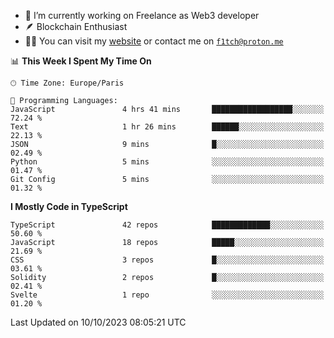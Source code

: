 - 🔭 I’m currently working on Freelance as Web3 developer
- 🪶 Blockchain Enthusiast
- 👨‍💻 You can visit my [website](https://f1tch.xyz) or contact me on [`f1tch@proton.me`](mailto:f1tch@proton.me)

<!--START_SECTION:waka-->
📊 **This Week I Spent My Time On** 

```text
🕑︎ Time Zone: Europe/Paris

💬 Programming Languages: 
JavaScript               4 hrs 41 mins       ██████████████████░░░░░░░   72.24 % 
Text                     1 hr 26 mins        ██████░░░░░░░░░░░░░░░░░░░   22.13 % 
JSON                     9 mins              █░░░░░░░░░░░░░░░░░░░░░░░░   02.49 % 
Python                   5 mins              ░░░░░░░░░░░░░░░░░░░░░░░░░   01.47 % 
Git Config               5 mins              ░░░░░░░░░░░░░░░░░░░░░░░░░   01.32 % 
```

**I Mostly Code in TypeScript** 

```text
TypeScript               42 repos            █████████████░░░░░░░░░░░░   50.60 % 
JavaScript               18 repos            █████░░░░░░░░░░░░░░░░░░░░   21.69 % 
CSS                      3 repos             █░░░░░░░░░░░░░░░░░░░░░░░░   03.61 % 
Solidity                 2 repos             █░░░░░░░░░░░░░░░░░░░░░░░░   02.41 % 
Svelte                   1 repo              ░░░░░░░░░░░░░░░░░░░░░░░░░   01.20 % 
```




 Last Updated on 10/10/2023 08:05:21 UTC
<!--END_SECTION:waka-->
